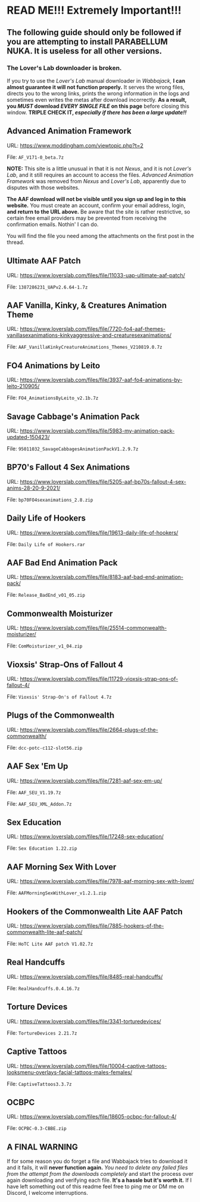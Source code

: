 # READ ME!!! Extremely Important!!!

## The following guide should only be followed if you are attempting to install **PARABELLUM NUKA.** It is useless for all other versions.

### The Lover's Lab downloader is broken.

If you try to use the _Lover's Lab_ manual downloader in _Wabbajack,_ **I can almost guarantee it will not function properly.** It serves the wrong files, directs you to the wrong links, prints the wrong information in the logs and sometimes even writes the metas after download incorrectly. **As a result, you _MUST_ download _EVERY SINGLE FILE_ on this page** before closing this window. **TRIPLE CHECK IT, _especially if there has been a large update!!_**

## Advanced Animation Framework

URL: https://www.moddingham.com/viewtopic.php?t=2

File: `AF_V171-0_beta.7z`

**NOTE:** This site is a little unusual in that it is not _Nexus_, and it is not _Lover's Lab_, and it still requires an account to access the files. _Advanced Animation Framework_ was removed from _Nexus_ and _Lover's Lab_, apparently due to disputes with those websites. 

**The AAF download will not be visible until you sign up and log in to this website.** You must create an account, confirm your email address, login, **and return to the URL above.** Be aware that the site is rather restrictive, so certain free email providers may be prevented from receiving the confirmation emails. Nothin' I can do.

You will find the file you need among the attachments on the first post in the thread.

## Ultimate AAF Patch

URL: https://www.loverslab.com/files/file/11033-uap-ultimate-aaf-patch/

File: `1387286231_UAPv2.6.64-1.7z`

## AAF Vanilla, Kinky, & Creatures Animation Theme

URL: https://www.loverslab.com/files/file/7720-fo4-aaf-themes-vanillasexanimations-kinkyaggressive-and-creaturesexanimations/

File: `AAF_VanillaKinkyCreatureAnimations_Themes_V210819.0.7z`

## FO4 Animations by Leito

URL: https://www.loverslab.com/files/file/3937-aaf-fo4-animations-by-leito-210905/

File: `FO4_AnimationsByLeito_v2.1b.7z`

## Savage Cabbage's Animation Pack

URL: https://www.loverslab.com/files/file/5983-my-animation-pack-updated-150423/

File: `95011032_SavageCabbagesAnimationPackV1.2.9.7z`

## BP70's Fallout 4 Sex Animations

URL: https://www.loverslab.com/files/file/5205-aaf-bp70s-fallout-4-sex-anims-28-20-9-2021/

File: `bp70FO4sexanimations_2.8.zip`

## Daily Life of Hookers

URL: https://www.loverslab.com/files/file/19613-daily-life-of-hookers/

File: `Daily Life of Hookers.rar`

## AAF Bad End Animation Pack

URL: https://www.loverslab.com/files/file/8183-aaf-bad-end-animation-pack/

File: `Release_BadEnd_v01_05.zip`

## Commonwealth Moisturizer

URL: https://www.loverslab.com/files/file/25514-commonwealth-moisturizer/

File: `ComMoisturizer_v1_04.zip`

## Vioxsis' Strap-Ons of Fallout 4

URL: https://www.loverslab.com/files/file/11729-vioxsis-strap-ons-of-fallout-4/

File: `Vioxsis' Strap-On's of Fallout 4.7z`

## Plugs of the Commonwealth

URL: https://www.loverslab.com/files/file/2664-plugs-of-the-commonwealth/

File: `dcc-potc-c112-slot56.zip`

## AAF Sex 'Em Up

URL: https://www.loverslab.com/files/file/7281-aaf-sex-em-up/

File: `AAF_SEU_V1.19.7z`

File: `AAF_SEU_XML_Addon.7z`

## Sex Education

URL: https://www.loverslab.com/files/file/17248-sex-education/

File: `Sex Education 1.22.zip`

## AAF Morning Sex With Lover

URL: https://www.loverslab.com/files/file/7978-aaf-morning-sex-with-lover/

File: `AAFMorningSexWithLover_v1.2.1.zip`

## Hookers of the Commonwealth Lite AAF Patch

URL: https://www.loverslab.com/files/file/7885-hookers-of-the-commonwealth-lite-aaf-patch/

File: `HoTC Lite AAF patch V1.02.7z`

## Real Handcuffs

URL: https://www.loverslab.com/files/file/8485-real-handcuffs/

File: `RealHandcuffs.0.4.16.7z`

## Torture Devices

URL: https://www.loverslab.com/files/file/3341-torturedevices/

File: `TortureDevices 2.21.7z`

## Captive Tattoos

URL: https://www.loverslab.com/files/file/10004-captive-tattoos-looksmenu-overlays-facial-tattoos-males-females/

File: `CaptiveTattoos3.3.7z`

## OCBPC

URL: https://www.loverslab.com/files/file/18605-ocbpc-for-fallout-4/

File: `OCPBC-0.3-CBBE.zip`

## A FINAL WARNING

If for some reason you do forget a file and Wabbajack tries to download it and it fails, it will **never function again.** _You need to delete any failed files from the attempt from the downloads completely_ and start the process over again downloading and verifying each file. **It's a hassle but it's worth it.** If I have left something out of this readme feel free to ping me or DM me on Discord, I welcome interruptions.
